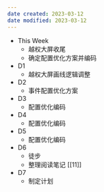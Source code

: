 ```yaml
---
date created: 2023-03-12 
date modified: 2023-03-12
---
```

- This Week
	- 越权大屏收尾
	- 确定配置优化方案并编码
- D1
	- 越权大屏画线逻辑调整
- D2
	- 事件配置优化方案
- D3
	- 配置优化编码
- D4
	- 配置优化编码
- D5
	- 配置优化编码
- D6
	- 徒步
	- 整理阅读笔记 [[11]]
- D7
	- 制定计划